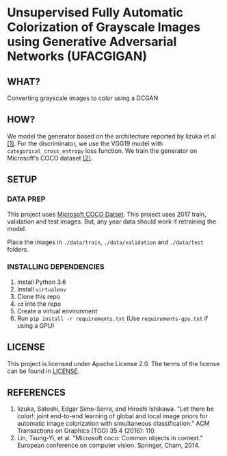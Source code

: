 # Unsupervised Fully Automatic Colorization of Grayscale Images using Generative Adversarial Networks (UFACGIGAN)

## WHAT?
Converting grayscale images to color using a DCGAN

## HOW?
We model the generator based on the architecture reported by Iizuka et al [\[1\]](#references). For the discriminator, we use the VGG19 model with `categorical_cross_entropy` loss function. We train the generator on Microsoft's COCO dataset [\[2\]](#references).

## SETUP
### DATA PREP
This project uses [Microsoft COCO Datset](http://cocodataset.org/#home). This project uses 2017 train, validation and test images. But, any year data should work if retraining the model.

Place the images in `./data/train`, `./data/validation` and `./data/test` folders.

### INSTALLING DEPENDENCIES
1. Install Python 3.6
2. Install `virtualenv`
3. Clone this repo
4. `cd` into the repo
5. Create a virtual environment
6. Run `pip install -r requirements.txt` (Use `requirements-gpu.txt` if using a GPU)

## LICENSE
This project is licensed under Apache License 2.0. The terms of the license can be found in [LICENSE](./LICENSE).

## REFERENCES
1. Iizuka, Satoshi, Edgar Simo-Serra, and Hiroshi Ishikawa. "Let there be color!: joint end-to-end learning of global and local image priors for automatic image colorization with simultaneous classification." ACM Transactions on Graphics (TOG) 35.4 (2016): 110.
2. Lin, Tsung-Yi, et al. "Microsoft coco: Common objects in context." European conference on computer vision. Springer, Cham, 2014.
